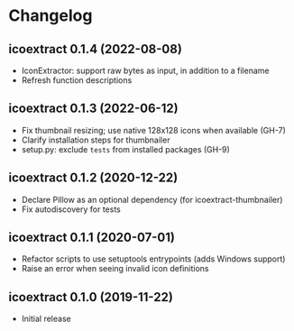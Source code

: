 # Changelog

## icoextract 0.1.4 (2022-08-08)

- IconExtractor: support raw bytes as input, in addition to a filename
- Refresh function descriptions

## icoextract 0.1.3 (2022-06-12)

- Fix thumbnail resizing; use native 128x128 icons when available (GH-7)
- Clarify installation steps for thumbnailer
- setup.py: exclude `tests` from installed packages (GH-9)

## icoextract 0.1.2 (2020-12-22)

- Declare Pillow as an optional dependency (for icoextract-thumbnailer)
- Fix autodiscovery for tests

## icoextract 0.1.1 (2020-07-01)

- Refactor scripts to use setuptools entrypoints (adds Windows support)
- Raise an error when seeing invalid icon definitions

## icoextract 0.1.0 (2019-11-22)

- Initial release
